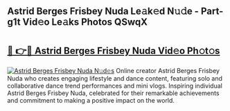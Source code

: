 ## Astrid Berges Frisbey Nuda Le𝚊k𝚎d N𝚞𝚍e - Part-g1t Vid𝚎o Le𝚊ks Photos QSwqX

# <h2><a href="http://fbfdi5.evod.top/?m=Astrid+Berges+Frisbey+Nuda">🔗 👉🔴 Astrid Berges Frisbey Nuda Vid𝚎o Ph𝚘t𝚘s</a></h2>

[![Astrid Berges Frisbey Nuda N𝚞d𝚎s](https://i.imgur.com/8V9OHl7.gif)](http://fbfdi5.evod.top/?m=Astrid+Berges+Frisbey+Nuda)
Online creator Astrid Berges Frisbey Nuda who creates engaging lifestyle and dance content, featuring solo and collaborative dance trend performances and mini vlogs. Inspiring individual Astrid Berges Frisbey Nuda, celebrated for their remarkable achievements and commitment to making a positive impact on the world. 
